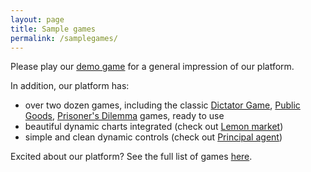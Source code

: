 ```yaml
---
layout: page
title: Sample games
permalink: /samplegames/
---
```


Please play our [demo game](http://demo.otree.org/demo/demo_game/) for a general impression of our platform.

In addition, our platform has:

* over two dozen games, including the classic [Dictator Game](http://demo.otree.org/demo/dictator/), [Public Goods](http://demo.otree.org/demo/public_goods/), [Prisoner's Dilemma](http://demo.otree.org/demo/prisoner/) games, ready to use
* beautiful dynamic charts integrated (check out [Lemon market](http://demo.otree.org/demo/lemon_market/))
* simple and clean dynamic controls (check out [Principal agent](http://demo.otree.org/demo/principal_agent/))

Excited about our platform? See the full list of games [here](http://demo.otree.org).
